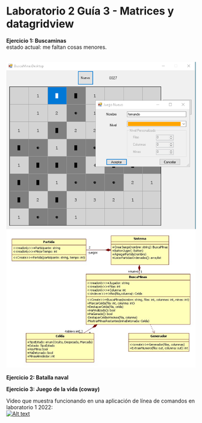 # Laboratorio 2 Guía 3 - Matrices y datagridview

**Ejercicio 1: Buscaminas**<br/>
estado actual: me faltan cosas menores.

<br/>
<img src="https://github.com/fernandofilipuzzi-utn/Lab2Guia3/blob/main/Ej1_BuscaMinas/BuscaMinasClassLib/uml/Formulario.png"/>
<br/>
<img src="https://github.com/fernandofilipuzzi-utn/Lab2Guia3/blob/main/Ej1_BuscaMinas/BuscaMinasClassLib/uml/BuscaMinas.jpg"/>


**Ejercicio 2: Batalla naval**<br/>

**Ejercicio 3: Juego de la vida (coway)**<br/>

Video  que muestra funcionando en una aplicación de línea de comandos en laboratorio 1 2022:<br/>
[![Alt text](https://img.youtube.com/vi/z2bIIrHhbps/0.jpg)](https://www.youtube.com/watch?v=z2bIIrHhbps)
